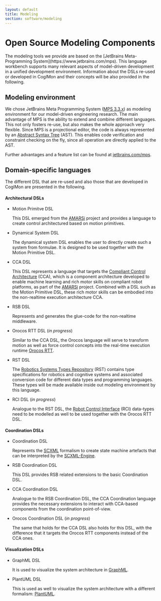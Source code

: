 ```yaml
---
layout: default
title: Modeling
section: software/modeling
---
```

<style>
  h3 {
    margin: 40px 0px 20px 0px;
  }
</style>
<div class="page-header">
  <h1>Open Source Modeling Components</h1>
</div>
The modeling tools we provide are based on the [JetBrains Meta-Programming System](https://www.jetbrains.com/mps). This language workbench supports many relevant aspects of model-driven development in a unified development environment. Information about the DSLs re-used or developed in CogIMon and their concepts will be also provided in the following.


## Modeling environment

We chose JetBrains Meta Programming System ([MPS 3.3.x](http://blog.jetbrains.com/mps/2016/03/mps-3-3-4-has-been-released/)) as modeling environment for our model-driven engineering research. The main advantage of MPS is the ability to extend and combine different languages. This not only fosters re-use, but also makes the whole approach very flexible. Since MPS is a projectional editor, the code is always represented by an [Abstract Syntax Tree](https://en.wikipedia.org/wiki/Abstract_syntax_tree) (AST). This enables code verification and constraint checking on the fly, since all operation are directly applied to the AST.

Further advantages and a feature list can be found at [jetbrains.com/mps](https://www.jetbrains.com/mps/).

## Domain-specific languages

The different DSL that are re-used and also those that are developed in CogIMon are presented in the following.

#### Architectural DSLs

* Motion Primitve DSL

   This DSL emerged from the [AMARSi](https://www.amarsi-project.eu/) project and provides a language to create control architectured based on motion primitives.

* Dynamical System DSL

   The dynamical system DSL enables the user to directly create such a system from formulae. It is designed to be used together with the Motion Primitive DSL.

* CCA DSL

   This DSL represents a language that targets the [Compliant Control Architecture](http://docs.cor-lab.org/cca-manual/0.3/html/) (CCA), which is a component architecture developed to enable machine learning and rich motor skills on compliant robot platforms, as part of the [AMARSi](https://www.amarsi-project.eu/) project. Combined with a DSL such as the Motion Primitive DSL, these rich motor skills can be embodied into the non-realtime execution architecture CCA.

* RSB DSL

   Represents and generates the glue-code for the non-realtime middleware.

* Orocos RTT DSL (_in progress_)

   Similar to the CCA DSL, the Orocos language will serve to transform motion as well as force control concepts into the real-time execution runtime [Orocos RTT](http://www.orocos.org/rtt).

* RST DSL

   The [Robotics Systems Types Repository](http://docs.cor-lab.de//rst-manual/trunk/html/index.html) (RST) contains type specifications for robotics and cognitive systems and associated conversion code for different data types and programming languages. These types will be made available inside out modeling environment by this language.

* RCI DSL (_in progress_)

   Analogue to the RST DSL, the [Robot Control Interface](http://docs.cor-lab.org/rci-manual/0.3/html/) (RCI) data-types need to be modelled as well to be used together with the Orocos RTT DSL.

#### Coordination DSLs

* Coordination DSL

   Represents the [SCXML](https://www.w3.org/TR/scxml/) formalism to create state machine artefacts that can be interpreted by the [SCXML-Engine](https://commons.apache.org/proper/commons-scxml/guide/core-engine.html).

* RSB Coordination DSL

   This DSL provides RSB related extensions to the basic Coordination DSL.

* CCA Coordination DSL

   Analogue to the RSB Coordination DSL, the CCA Coordination language provides the necessary extensions to interact with CCA-based components from the coordination point-of-view.

* Orocos Coordination DSL (_in progress_)

   The same that holds for the CCA DSL also holds for this DSL, with the difference that it targets the Orocos RTT components instead of the CCA ones.

#### Visualization DSLs

* GraphML DSL

   It is used to visualize the system architecture in [GraphML](http://graphml.graphdrawing.org/).

* PlantUML DSL

   This is used as well to visualize the system architecture with a different formalism: [PlantUML](http://de.plantuml.com/).
